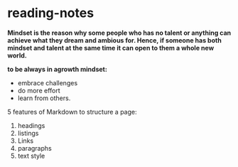 # reading-notes

**Mindset is the reason why some people who has no talent or anything can achieve what they dream and ambious for. Hence, if someone has both mindset and talent at the same  time it can open to them a whole new world.**

**to be always in agrowth mindset:**
- embrace challenges
- do more effort
- learn from others.

5 features of Markdown to structure a page:

1. headings
2. listings
3. Links
4. paragraphs
5. text style



